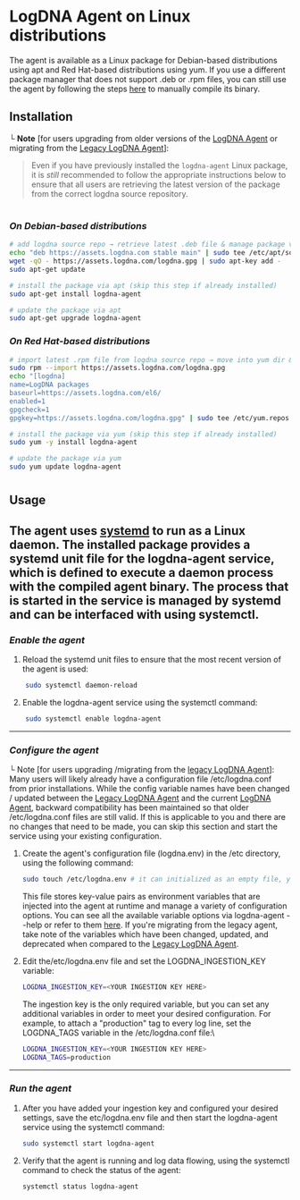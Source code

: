 # LogDNA Agent on Linux distributions

The agent is available as a Linux package for Debian-based distributions
using apt and Red Hat-based distributions using yum. If you use a
different package manager that does not support .deb or .rpm files, you
can still use the agent by following the steps
[here](https://github.com/logdna/logdna-agent-v2/blob/eb06d4f3f7c1033b494f1f0439957f96533f9225/docs/README.md#building-agent-binary-on-linux)
to manually compile its binary.

## Installation
└ **Note** [for users upgrading from older versions of the [LogDNA Agent](https://github.com/logdna/logdna-agent-v2) or migrating from the [Legacy LogDNA Agent](https://github.com/logdna/logdna-agent)]:
> Even if you have previously installed the `logdna-agent` Linux package, it is _still_ recommended to follow the appropriate instructions below to ensure that all users are retrieving the latest version of the package from the correct logdna source repository.
#

### _On Debian-based distributions_
```bash
# add logdna source repo → retrieve latest .deb file & manage package via apt
echo "deb https://assets.logdna.com stable main" | sudo tee /etc/apt/sources.list.d/logdna.list
wget -qO - https://assets.logdna.com/logdna.gpg | sudo apt-key add -
sudo apt-get update

# install the package via apt (skip this step if already installed)
sudo apt-get install logdna-agent

# update the package via apt
sudo apt-get upgrade logdna-agent
```

### _On Red Hat-based distributions_
```bash
# import latest .rpm file from logdna source repo → move into yum dir & manage package via yum
sudo rpm --import https://assets.logdna.com/logdna.gpg
echo "[logdna]
name=LogDNA packages
baseurl=https://assets.logdna.com/el6/
enabled=1
gpgcheck=1
gpgkey=https://assets.logdna.com/logdna.gpg" | sudo tee /etc/yum.repos.d/logdna.repo

# install the package via yum (skip this step if already installed)
sudo yum -y install logdna-agent

# update the package via yum
sudo yum update logdna-agent
```
#
## Usage

The agent uses [systemd](https://systemd.io/) to run as a Linux daemon.
The installed package provides a systemd unit file for the logdna-agent
service, which is defined to execute a daemon process with the compiled
agent binary. The process that is started in the service is managed by
systemd and can be interfaced with using systemctl.
---
### _Enable the agent_

1.  Reload the systemd unit files to ensure that the most recent version of the agent is used:
```bash
    sudo systemctl daemon-reload
```

2.  Enable the logdna-agent service using the systemctl command:
```bash
    sudo systemctl enable logdna-agent
```
---
### _Configure the agent_

└ Note \[for users upgrading /migrating from the [legacy LogDNA
Agent](https://github.com/logdna/logdna-agent)\]: Many users will likely
already have a configuration file /etc/logdna.conf from prior
installations. While the config variable names have been changed /
updated between the [Legacy LogDNA
Agent](https://github.com/logdna/logdna-agent) and the current [LogDNA
Agent](https://github.com/logdna/logdna-agent-v2), backward
compatibility has been maintained so that older /etc/logdna.conf files
are still valid. If this is applicable to you and there are no changes
that need to be made, you can skip this section and start the service
using your existing configuration.

1.  Create the agent's configuration file (logdna.env) in the /etc directory, using the following command:

    ```bash
    sudo touch /etc/logdna.env # it can initialized as an empty file, you will be adding to it in the steps below
    ```
    This file stores key-value pairs as environment variables that
    are injected into the agent at runtime and manage a variety of
    configuration options. You can see all the available variable
    options via logdna-agent --help or refer to them
    [here](https://github.com/logdna/logdna-agent-v2/blob/eb06d4f3f7c1033b494f1f0439957f96533f9225/docs/README.md#options).
    If you're migrating from the legacy agent, take note of the
    variables which have been changed, updated, and deprecated when
    compared to the [Legacy LogDNA
    Agent](https://github.com/logdna/logdna-agent).

2.  Edit the/etc/logdna.env file and set the LOGDNA_INGESTION_KEY variable:
    ```bash
    LOGDNA_INGESTION_KEY=<YOUR INGESTION KEY HERE>
    ```

    The ingestion key is the only required variable, but you can set
    any additional variables in order to meet your desired
    configuration. For example, to attach a "production" tag to
    every log line, set the LOGDNA_TAGS variable in the
    /etc/logdna.conf file:\

    ```bash
    LOGDNA_INGESTION_KEY=<YOUR INGESTION KEY HERE>
    LOGDNA_TAGS=production
    ```
---
### _Run the agent_

1.  After you have added your ingestion key and configured your desired
    settings, save the etc/logdna.env file and then start the
    logdna-agent service using the systemctl command:

    ```bash
    sudo systemctl start logdna-agent
    ```

2.  Verify that the agent is running and log data flowing, using the
    systemctl command to check the status of the agent:
    ```bash
    systemctl status logdna-agent
    ```

